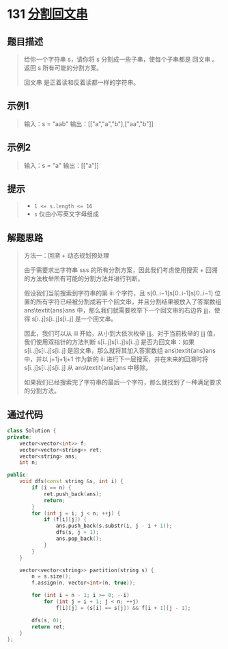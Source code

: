 # 131 [分割回文串](https://leetcode-cn.com/problems/palindrome-partitioning/)

## 题目描述

> 给你一个字符串 s，请你将 s 分割成一些子串，使每个子串都是 回文串 。返回 s 所有可能的分割方案。
>
> 回文串 是正着读和反着读都一样的字符串。

## 示例1

> 输入：s = "aab"
> 输出：[["a","a","b"],["aa","b"]]

## 示例2

> 输入：s = "a"
> 输出：[["a"]]

## 提示

>- `1 <= s.length <= 16`
>- `s` 仅由小写英文字母组成

## 解题思路

>方法一：回溯 + 动态规划预处理
>
>由于需要求出字符串 sss 的所有分割方案，因此我们考虑使用搜索 + 回溯的方法枚举所有可能的分割方法并进行判断。
>
>假设我们当前搜索到字符串的第 iii 个字符，且 s[0..i−1]s[0..i-1]s[0..i−1] 位置的所有字符已经被分割成若干个回文串，并且分割结果被放入了答案数组 ans\textit{ans}ans 中，那么我们就需要枚举下一个回文串的右边界 jjj，使得 s[i..j]s[i..j]s[i..j] 是一个回文串。
>
>因此，我们可以从 iii 开始，从小到大依次枚举 jjj。对于当前枚举的 jjj 值，我们使用双指针的方法判断 s[i..j]s[i..j]s[i..j] 是否为回文串：如果 s[i..j]s[i..j]s[i..j] 是回文串，那么就将其加入答案数组 ans\textit{ans}ans 中，并以 j+1j+1j+1 作为新的 iii 进行下一层搜索，并在未来的回溯时将 s[i..j]s[i..j]s[i..j] 从 ans\textit{ans}ans 中移除。
>
>如果我们已经搜索完了字符串的最后一个字符，那么就找到了一种满足要求的分割方法。

## 通过代码

```cpp
class Solution {
private:
    vector<vector<int>> f;
    vector<vector<string>> ret;
    vector<string> ans;
    int n;

public:
    void dfs(const string &s, int i) {
        if (i == n) {
            ret.push_back(ans);
            return;
        }
        for (int j = i; j < n; ++j) {
            if (f[i][j]) {
                ans.push_back(s.substr(i, j - i + 1));
                dfs(s, j + 1);
                ans.pop_back();
            }
        }
    }

    vector<vector<string>> partition(string s) {
        n = s.size();
        f.assign(n, vector<int>(n, true));

        for (int i = n - 1; i >= 0; --i)
            for (int j = i + 1; j < n; ++j)
                f[i][j] = (s[i] == s[j]) && f[i + 1][j - 1];

        dfs(s, 0);
        return ret;
    }
};
```

